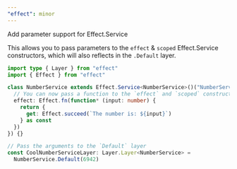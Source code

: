 ```yaml
---
"effect": minor
---
```


Add parameter support for Effect.Service

This allows you to pass parameters to the `effect` & `scoped` Effect.Service
constructors, which will also reflects in the `.Default` layer.

```ts
import type { Layer } from "effect"
import { Effect } from "effect"

class NumberService extends Effect.Service<NumberService>()("NumberService", {
  // You can now pass a function to the `effect` and `scoped` constructors
  effect: Effect.fn(function* (input: number) {
    return {
      get: Effect.succeed(`The number is: ${input}`)
    } as const
  })
}) {}

// Pass the arguments to the `Default` layer
const CoolNumberServiceLayer: Layer.Layer<NumberService> =
  NumberService.Default(6942)
```
